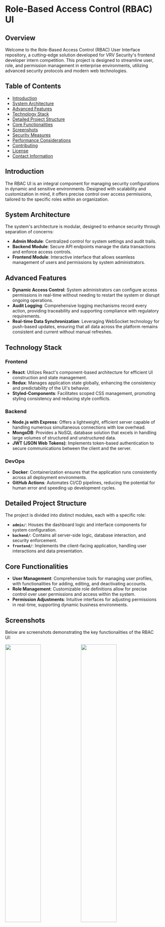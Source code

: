 # Role-Based Access Control (RBAC) UI

## Overview

Welcome to the Role-Based Access Control (RBAC) User Interface repository, a cutting-edge solution developed for VRV Security's frontend developer intern competition. This project is designed to streamline user, role, and permission management in enterprise environments, utilizing advanced security protocols and modern web technologies.

## Table of Contents

- [Introduction](#introduction)
- [System Architecture](#system-architecture)
- [Advanced Features](#advanced-features)
- [Technology Stack](#technology-stack)
- [Detailed Project Structure](#detailed-project-structure)
- [Core Functionalities](#core-functionalities)
- [Screenshots](#screenshots)
- [Security Measures](#security-measures)
- [Performance Considerations](#performance-considerations)
- [Contributing](#contributing)
- [License](#license)
- [Contact Information](#contact-information)

## Introduction

The RBAC UI is an integral component for managing security configurations in dynamic and sensitive environments. Designed with scalability and customization in mind, it offers precise control over access permissions, tailored to the specific roles within an organization.

## System Architecture

The system's architecture is modular, designed to enhance security through separation of concerns:

- **Admin Module**: Centralized control for system settings and audit trails.
- **Backend Module**: Secure API endpoints manage the data transactions and enforce access controls.
- **Frontend Module**: Interactive interface that allows seamless management of users and permissions by system administrators.

## Advanced Features

- **Dynamic Access Control**: System administrators can configure access permissions in real-time without needing to restart the system or disrupt ongoing operations.
- **Audit Logging**: Comprehensive logging mechanisms record every action, providing traceability and supporting compliance with regulatory requirements.
- **Real-time Data Synchronization**: Leveraging WebSocket technology for push-based updates, ensuring that all data across the platform remains consistent and current without manual refreshes.

## Technology Stack

### Frontend
- **React**: Utilizes React's component-based architecture for efficient UI construction and state management.
- **Redux**: Manages application state globally, enhancing the consistency and predictability of the UI's behavior.
- **Styled-Components**: Facilitates scoped CSS management, promoting styling consistency and reducing style conflicts.

### Backend
- **Node.js with Express**: Offers a lightweight, efficient server capable of handling numerous simultaneous connections with low overhead.
- **MongoDB**: Provides a NoSQL database solution that excels in handling large volumes of structured and unstructured data.
- **JWT (JSON Web Tokens)**: Implements token-based authentication to secure communications between the client and the server.

### DevOps
- **Docker**: Containerization ensures that the application runs consistently across all deployment environments.
- **GitHub Actions**: Automates CI/CD pipelines, reducing the potential for human error and speeding up development cycles.

## Detailed Project Structure

The project is divided into distinct modules, each with a specific role:

- **`admin/`**: Houses the dashboard logic and interface components for system configuration.
- **`backend/`**: Contains all server-side logic, database interaction, and security enforcement.
- **`frontend/`**: Implements the client-facing application, handling user interactions and data presentation.

## Core Functionalities

- **User Management**: Comprehensive tools for managing user profiles, with functionalities for adding, editing, and deactivating accounts.
- **Role Management**: Customizable role definitions allow for precise control over user permissions and access within the system.
- **Permission Adjustments**: Intuitive interfaces for adjusting permissions in real-time, supporting dynamic business environments.

## Screenshots

Below are screenshots demonstrating the key functionalities of the RBAC UI:

<p float="left">
  <img src="https://github.com/user-attachments/assets/150b6079-a333-46c0-96ed-8315ca8c5ff8" width="48%" />
  <img src="https://github.com/user-attachments/assets/83c99a0d-baf7-448e-a83c-a0ad23d2705f" width="48%" />
</p>

<p float="left">
  <img src="https://github.com/user-attachments/assets/6a483af5-c97f-49ab-bc35-accb3e61d985" width="48%" />
  <img src="https://github.com/user-attachments/assets/74cb2253-99e1-493a-9fe4-15dfff3dbe95" width="48%" />
</p>

<p float="left">
  <img src="https://github.com/user-attachments/assets/c2427214-3993-455c-af73-bb645d9e81b3" width="48%" />
  <img src="https://github.com/user-attachments/assets/439ca56a-cf96-4aae-a9e4-84a19bcc92fa" width="48%"/>

</p>
<p float="left">
  <img src="https://github.com/user-attachments/assets/d8c091b0-6452-4f95-9f40-3627ddb5e398" width="48%" />
  <img src="https://github.com/user-attachments/assets/21e7f043-9a4e-40d5-b7a4-f2216e8031d5" width="48%" />
</p>

## Security Measures

- **Role-Based Access Control**: Ensures that users can only access information and perform actions relevant to their roles.
- **Data Encryption**: All sensitive data is encrypted both at rest and in transit to prevent unauthorized data breaches.
- **Regular Security Audits**: Ongoing reviews and updates to security protocols to guard against new vulnerabilities.

## Performance Considerations

- **Load Balancing**: Implements load balancing to distribute client requests efficiently across multiple servers.
- **Database Indexing**: Extensive use of indexing to speed up query performance on large datasets.

## Contributing

We welcome contributions to enhance the application. Please follow the standard fork-pull request workflow.

## License

This project is licensed under the MIT License - full details can be found in the [LICENSE](LICENSE) file.

## Contact Information

For more details or to report issues, please contact:

- **Email**: chandru2021007@gmail.com
